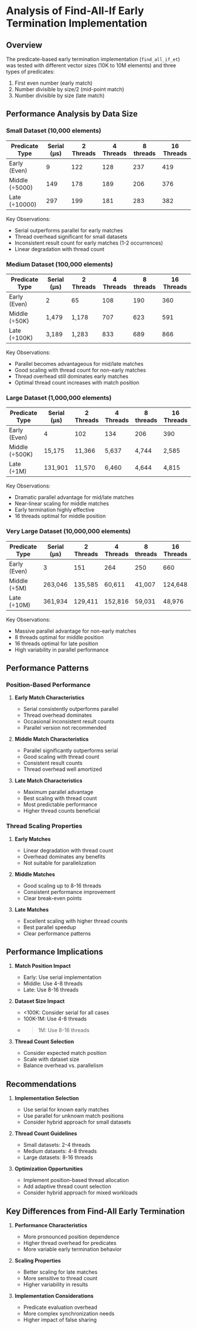 # Analysis of Find-All-If Early Termination Implementation

## Overview

The predicate-based early termination implementation (`find_all_if_et`) was tested with different vector sizes (10K to 10M elements) and three types of predicates:

1. First even number (early match)
2. Number divisible by size/2 (mid-point match)
3. Number divisible by size (late match)

## Performance Analysis by Data Size

### Small Dataset (10,000 elements)

| Predicate Type | Serial (μs) | 2 Threads | 4 Threads | 8 threads | 16 Threads |
| -------------- | ----------- | --------- | --------- | --------- | ---------- |
| Early (Even)   | 9           | 122       | 128       | 237       | 419        |
| Middle (÷5000) | 149         | 178       | 189       | 206       | 376        |
| Late (÷10000)  | 297         | 199       | 181       | 283       | 382        |

Key Observations:

- Serial outperforms parallel for early matches
- Thread overhead significant for small datasets
- Inconsistent result count for early matches (1-2 occurrences)
- Linear degradation with thread count

### Medium Dataset (100,000 elements)

| Predicate Type | Serial (μs) | 2 Threads | 4 Threads | 8 threads | 16 Threads |
| -------------- | ----------- | --------- | --------- | --------- | ---------- |
| Early (Even)   | 2           | 65        | 108       | 190       | 360        |
| Middle (÷50K)  | 1,479       | 1,178     | 707       | 623       | 591        |
| Late (÷100K)   | 3,189       | 1,283     | 833       | 689       | 866        |

Key Observations:

- Parallel becomes advantageous for mid/late matches
- Good scaling with thread count for non-early matches
- Thread overhead still dominates early matches
- Optimal thread count increases with match position

### Large Dataset (1,000,000 elements)

| Predicate Type | Serial (μs) | 2 Threads | 4 Threads | 8 threads | 16 Threads |
| -------------- | ----------- | --------- | --------- | --------- | ---------- |
| Early (Even)   | 4           | 102       | 134       | 206       | 390        |
| Middle (÷500K) | 15,175      | 11,366    | 5,637     | 4,744     | 2,585      |
| Late (÷1M)     | 131,901     | 11,570    | 6,460     | 4,644     | 4,815      |

Key Observations:

- Dramatic parallel advantage for mid/late matches
- Near-linear scaling for middle matches
- Early termination highly effective
- 16 threads optimal for middle position

### Very Large Dataset (10,000,000 elements)

| Predicate Type | Serial (μs) | 2 Threads | 4 Threads | 8 threads | 16 Threads |
| -------------- | ----------- | --------- | --------- | --------- | ---------- |
| Early (Even)   | 3           | 151       | 264       | 250       | 660        |
| Middle (÷5M)   | 263,046     | 135,585   | 60,611    | 41,007    | 124,648    |
| Late (÷10M)    | 361,934     | 129,411   | 152,816   | 59,031    | 48,976     |

Key Observations:

- Massive parallel advantage for non-early matches
- 8 threads optimal for middle position
- 16 threads optimal for late position
- High variability in parallel performance

## Performance Patterns

### Position-Based Performance

1. **Early Match Characteristics**

   - Serial consistently outperforms parallel
   - Thread overhead dominates
   - Occasional inconsistent result counts
   - Parallel version not recommended

2. **Middle Match Characteristics**

   - Parallel significantly outperforms serial
   - Good scaling with thread count
   - Consistent result counts
   - Thread overhead well amortized

3. **Late Match Characteristics**

   - Maximum parallel advantage
   - Best scaling with thread count
   - Most predictable performance
   - Higher thread counts beneficial

### Thread Scaling Properties

1. **Early Matches**

   - Linear degradation with thread count
   - Overhead dominates any benefits
   - Not suitable for parallelization

2. **Middle Matches**

   - Good scaling up to 8-16 threads
   - Consistent performance improvement
   - Clear break-even points

3. **Late Matches**

   - Excellent scaling with higher thread counts
   - Best parallel speedup
   - Clear performance patterns

## Performance Implications

1. **Match Position Impact**

   - Early: Use serial implementation
   - Middle: Use 4-8 threads
   - Late: Use 8-16 threads

2. **Dataset Size Impact**

   - <100K: Consider serial for all cases
   - 100K-1M: Use 4-8 threads
   - > 1M: Use 8-16 threads

3. **Thread Count Selection**

   - Consider expected match position
   - Scale with dataset size
   - Balance overhead vs. parallelism

## Recommendations

1. **Implementation Selection**

   - Use serial for known early matches
   - Use parallel for unknown match positions
   - Consider hybrid approach for small datasets

2. **Thread Count Guidelines**

   - Small datasets: 2-4 threads
   - Medium datasets: 4-8 threads
   - Large datasets: 8-16 threads

3. **Optimization Opportunities**

   - Implement position-based thread allocation
   - Add adaptive thread count selection
   - Consider hybrid approach for mixed workloads

## Key Differences from Find-All Early Termination

1. **Performance Characteristics**

   - More pronounced position dependence
   - Higher thread overhead for predicates
   - More variable early termination behavior

2. **Scaling Properties**

   - Better scaling for late matches
   - More sensitive to thread count
   - Higher variability in results

3. **Implementation Considerations**

   - Predicate evaluation overhead
   - More complex synchronization needs
   - Higher impact of false sharing
